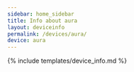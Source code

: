 ```yaml
---
sidebar: home_sidebar
title: Info about aura
layout: deviceinfo
permalink: /devices/aura/
device: aura
---
```

{% include templates/device_info.md %}
